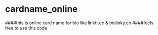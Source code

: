 # cardname_online

####this is online card name for bio like linktr.ee & biolinky.co
####feels free to use this code
